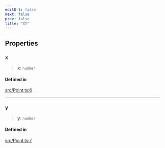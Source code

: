 ```yaml
---
editUrl: false
next: false
prev: false
title: "XY"
---
```


## Properties

### x

> **x**: `number`

#### Defined in

[src/Point.ts:6](https://github.com/fabricjs/fabric.js/blob/v6.0.0-rc4/src/Point.ts#L6)

***

### y

> **y**: `number`

#### Defined in

[src/Point.ts:7](https://github.com/fabricjs/fabric.js/blob/v6.0.0-rc4/src/Point.ts#L7)

